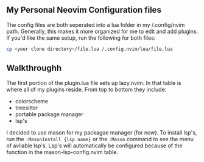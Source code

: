 ## My Personal Neovim Configuration files

The config files are both seperated into a lua folder in my /.config/nvim path. Generally, this makes it more organized for me to edit and add plugins.
If you'd like the same setup, run the following for both files:
````sh
cp <your clone directory>/file.lua /.config.nvim/lua/file.lua
````
## Walkthroughh
The first portion of the plugin.lua file sets up lazy.nvim. In that table is where all of my plugins reside. From top to bottom they include:
- colorscheme
- treesitter
- portable package manager
- lsp's

I decided to use mason for my packagae manager (for now). To install lsp's, run the ```:MasonInstall {lsp name}``` or the ```:Mason``` command to see the menu of avilable lsp's.
Lsp's will automatically be configured because of the function in the mason-lsp-config.nvim table.
